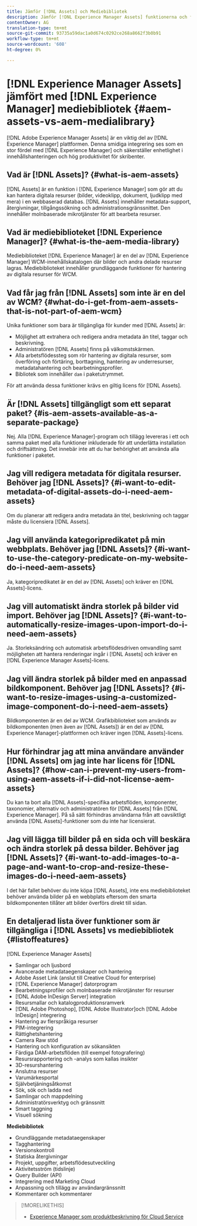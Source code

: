 ```yaml
---
title: Jämför [!DNL Assets] och Mediebibliotek
description: Jämför [!DNL Experience Manager Assets] funktionerna och funktionerna i mediebiblioteket och se skillnaderna.
contentOwner: AG
translation-type: tm+mt
source-git-commit: 93735a59dac1a0d674c0292ce268a8662f3b0b91
workflow-type: tm+mt
source-wordcount: '608'
ht-degree: 0%

---
```



# [!DNL Experience Manager Assets] jämfört med  [!DNL Experience Manager] mediebibliotek  {#aem-assets-vs-aem-medialibrary}

[!DNL Adobe Experience Manager Assets] är en viktig del av  [!DNL Experience Manager] plattformen. Denna smidiga integrering ses som en stor fördel med [!DNL Experience Manager] och säkerställer enhetlighet i innehållshanteringen och hög produktivitet för skribenter.

## Vad är [!DNL Assets]? {#what-is-aem-assets}

[!DNL Assets] är en funktion i  [!DNL Experience Manager] som gör att du kan hantera digitala resurser (bilder, videoklipp, dokument, ljudklipp med mera) i en webbaserad databas. [!DNL Assets] innehåller metadata-support, återgivningar, tillgångssökning och administrationsgränssnittet. Den innehåller molnbaserade mikrotjänster för att bearbeta resurser.

## Vad är mediebiblioteket [!DNL Experience Manager]? {#what-is-the-aem-media-library}

Mediebiblioteket [!DNL Experience Manager] är en del av [!DNL Experience Manager] WCM-innehållskatalogen där bilder och andra delade resurser lagras. Mediebiblioteket innehåller grundläggande funktioner för hantering av digitala resurser för WCM.

## Vad får jag från [!DNL Assets] som inte är en del av WCM? {#what-do-i-get-from-aem-assets-that-is-not-part-of-aem-wcm}

Unika funktioner som bara är tillgängliga för kunder med [!DNL Assets] är:

* Möjlighet att extrahera och redigera andra metadata än titel, taggar och beskrivning.
* Administratören [!DNL Assets] finns på välkomstskärmen.
* Alla arbetsflödessteg som rör hantering av digitala resurser, som överföring och förtäring, borttagning, hantering av underresurser, metadatahantering och bearbetningsprofiler.
* Bibliotek som innehåller `dam` i paketutrymmet.

För att använda dessa funktioner krävs en giltig licens för [!DNL Assets].

## Är [!DNL Assets] tillgängligt som ett separat paket? {#is-aem-assets-available-as-a-separate-package}

Nej. Alla [!DNL Experience Manager]-program och tillägg levereras i ett och samma paket med alla funktioner inkluderade för att underlätta installation och driftsättning. Det innebär inte att du har behörighet att använda alla funktioner i paketet.

## Jag vill redigera metadata för digitala resurser. Behöver jag [!DNL Assets]? {#i-want-to-edit-metadata-of-digital-assets-do-i-need-aem-assets}

Om du planerar att redigera andra metadata än titel, beskrivning och taggar måste du licensiera [!DNL Assets].

## Jag vill använda kategoripredikatet på min webbplats. Behöver jag [!DNL Assets]? {#i-want-to-use-the-category-predicate-on-my-website-do-i-need-aem-assets}

Ja, kategoripredikatet är en del av [!DNL Assets] och kräver en [!DNL Assets]-licens.

## Jag vill automatiskt ändra storlek på bilder vid import. Behöver jag [!DNL Assets]? {#i-want-to-automatically-resize-images-upon-import-do-i-need-aem-assets}

Ja. Storleksändring och automatisk arbetsflödesdriven omvandling samt möjligheten att hantera renderingar ingår i [!DNL Assets] och kräver en [!DNL Experience Manager Assets]-licens.

## Jag vill ändra storlek på bilder med en anpassad bildkomponent. Behöver jag [!DNL Assets]? {#i-want-to-resize-images-using-a-customized-image-component-do-i-need-aem-assets}

Bildkomponenten är en del av WCM. Grafikbiblioteket som används av bildkomponenten (men även av [!DNL Assets]) är en del av [!DNL Experience Manager]-plattformen och kräver ingen [!DNL Assets]-licens.

## Hur förhindrar jag att mina användare använder [!DNL Assets] om jag inte har licens för [!DNL Assets]? {#how-can-i-prevent-my-users-from-using-aem-assets-if-i-did-not-license-aem-assets}

Du kan ta bort alla [!DNL Assets]-specifika arbetsflöden, komponenter, taxonomier, alternativ och administratören för [!DNL Assets] från [!DNL Experience Manager]. På så sätt förhindras användarna från att oavsiktligt använda [!DNL Assets]-funktioner som du inte har licensierat.

## Jag vill lägga till bilder på en sida och vill beskära och ändra storlek på dessa bilder. Behöver jag [!DNL Assets]? {#i-want-to-add-images-to-a-page-and-want-to-crop-and-resize-these-images-do-i-need-aem-assets}

I det här fallet behöver du inte köpa [!DNL Assets], inte ens mediebiblioteket behöver använda bilder på en webbplats eftersom den smarta bildkomponenten tillåter att bilder överförs direkt till sidan.

## En detaljerad lista över funktioner som är tillgängliga i [!DNL Assets] vs mediebibliotek {#listoffeatures}

[!DNL Experience Manager Assets]

* Samlingar och ljusbord
* Avancerade metadataegenskaper och hantering
* Adobe Asset Link (anslut till Creative Cloud for enterprise)
* [!DNL Experience Manager] datorprogram
* Bearbetningsprofiler och molnbaserade mikrotjänster för resurser
* [!DNL Adobe InDesign Server] integration
* Resursmallar och katalogproduktionsramverk
* [!DNL Adobe Photoshop],  [!DNL Adobe Illustrator]och  [!DNL Adobe InDesign] integrering
* Hantering av flerspråkiga resurser
* PIM-integrering
* Rättighetshantering
* Camera Raw stöd
* Hantering och konfiguration av sökansikten
* Färdiga DAM-arbetsflöden (till exempel fotografering)
* Resursrapportering och -analys som kallas insikter
* 3D-resurshantering
* Anslutna resurser
* Varumärkesportal
* Självbetjäningsåtkomst
* Sök, sök och ladda ned
* Samlingar och mappdelning
* Administratörsverktyg och gränssnitt
* Smart taggning
* Visuell sökning

**Mediebibliotek**

* Grundläggande metadataegenskaper
* Tagghantering
* Versionskontroll
* Statiska återgivningar
* Projekt, uppgifter, arbetsflödesutveckling
* Aktivitetsström (tidslinje)
* Query Builder (API)
* Integrering med Marketing Cloud
* Anpassning och tillägg av användargränssnitt
* Kommentarer och kommentarer

>[!MORELIKETHIS]
>
>* [Experience Manager som produktbeskrivning för Cloud Service](https://helpx.adobe.com/legal/product-descriptions/adobe-experience-manager-cloud-service.html)

